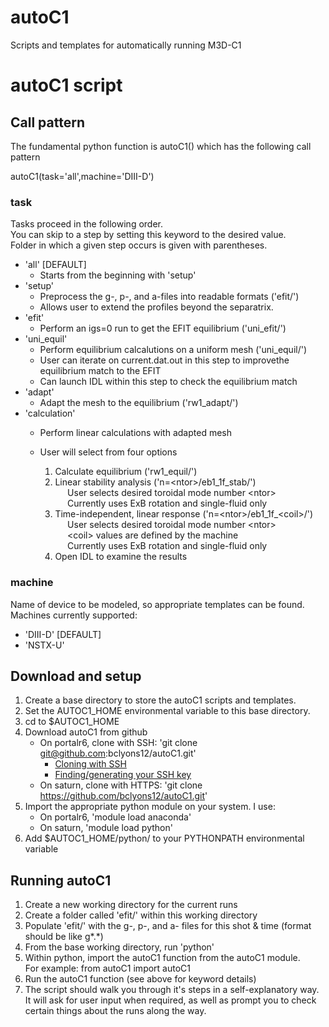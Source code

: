 # autoC1
Scripts and templates for automatically running M3D-C1


autoC1 script
=============

Call pattern
------------

The fundamental python function is autoC1() which has the following call pattern

autoC1(task='all',machine='DIII-D')


### task

Tasks proceed in the following order.  
You can skip to a step by setting this keyword to the desired value.  
Folder in which a given step occurs is given with parentheses.  

* 'all' [DEFAULT]
  * Starts from the beginning with 'setup'
* 'setup'
  * Preprocess the g-, p-, and a-files into readable formats ('efit/')
  * Allows user to extend the profiles beyond the separatrix.
* 'efit'
  * Perform an igs=0 run to get the EFIT equilibrium ('uni_efit/')
* 'uni_equil'
  * Perform equilibrium calcalutions on a uniform mesh ('uni_equil/')
  * User can iterate on current.dat.out in this step to improvethe equilibrium match to the EFIT
  * Can launch IDL within this step to check the equilibrium match
* 'adapt'
  * Adapt the mesh to the equilibrium ('rw1_adapt/')
* 'calculation'
  * Perform linear calculations with adapted mesh
  * User will select from four options
  
    1) Calculate equilibrium ('rw1_equil/')  
    2) Linear stability analysis ('n=\<ntor\>/eb1_1f_stab/')  
    &nbsp;&nbsp;&nbsp;&nbsp; User selects desired toroidal mode number \<ntor\>  
    &nbsp;&nbsp;&nbsp;&nbsp; Currently uses ExB rotation and single-fluid only  
    3) Time-independent, linear response ('n=\<ntor\>/eb1_1f_\<coil\>/')  
    &nbsp;&nbsp;&nbsp;&nbsp; User selects desired toroidal mode number \<ntor\>  
    &nbsp;&nbsp;&nbsp;&nbsp; \<coil\> values are defined by the machine  
    &nbsp;&nbsp;&nbsp;&nbsp; Currently uses ExB rotation and single-fluid only  
    4) Open IDL to examine the results

### machine

Name of device to be modeled, so appropriate templates can be found.  
Machines currently supported:  
* 'DIII-D' [DEFAULT] 
* 'NSTX-U'


Download and setup
------------------

1. Create a base directory to store the autoC1 scripts and templates.
2. Set the AUTOC1_HOME environmental variable to this base directory.
3. cd to $AUTOC1_HOME
4. Download autoC1 from github  
   * On portalr6, clone with SSH:  'git clone git@github.com:bclyons12/autoC1.git'
     * [Cloning with SSH](https://help.github.com/articles/which-remote-url-should-i-use/#cloning-with-ssh-urls)
     * [Finding/generating your SSH key](https://help.github.com/articles/generating-an-ssh-key/)
   * On saturn, clone with HTTPS:  'git clone https://github.com/bclyons12/autoC1.git'
5. Import the appropriate python module on your system.  I use:
   * On portalr6, 'module load anaconda'
   * On saturn,   'module load python'
6. Add $AUTOC1_HOME/python/ to your PYTHONPATH environmental variable


Running autoC1
--------------

1. Create a new working directory for the current runs
2. Create a folder called 'efit/' within this working directory
3. Populate 'efit/' with the g-, p-, and a- files for this shot & time (format should be like g\*.\*)
4. From the base working directory, run 'python'
5. Within python, import the autoC1 function from the autoC1 module.  
   For example:  from autoC1 import autoC1
6. Run the autoC1 function (see above for keyword details)
7. The script should walk you through it's steps in a self-explanatory way.  
   It will ask for user input when required, as well as prompt you to check certain things
   about the runs along the way.
